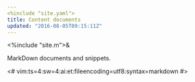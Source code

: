 ```yaml
---
<%include "site.yaml">
title: Content documents
updated: "2016-08-05T09:15:11Z"
---
```

<%include "site.m">&

MarkDown documents and snippets.

<#
vim:ts=4:sw=4:ai:et:fileencoding=utf8:syntax=markdown
#>
